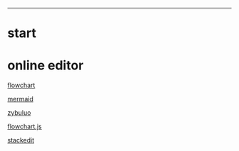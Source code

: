 ---
# start
# online editor

[flowchart][]

[mermaid][]

[zybuluo][]

[flowchart.js][]

[stackedit][]

[flowchart.js]: https://github.com/adrai/flowchart.js

[zybuluo]: https://www.zybuluo.com/mdeditor#

[stackedit]: https://stackedit.io/editor#

[mermaid]: http://knsv.github.io/mermaid/flowchart.html

[flowchart]: http://flowchart.js.org/
